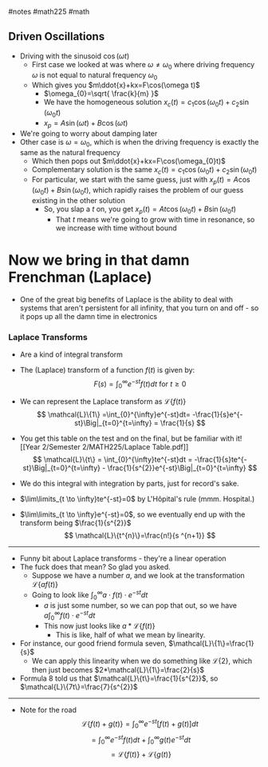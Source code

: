 #notes #math225 #math 

## Driven Oscillations
- Driving with the sinusoid $\cos(\omega t)$
	- First case we looked at was where $\omega\neq \omega_{0}$ where driving frequency $\omega$ is not equal to natural frequency $\omega_{0}$
	- Which gives you $m\ddot{x}+kx=F\cos(\omega t)$
		- $\omega_{0}=\sqrt{ \frac{k}{m} }$
		- We have the homogeneous solution $x_{c}(t)=c_{1}\cos(\omega_{0}t)+c_{2}\sin(\omega_{0}t)$
		- $x_{p}=A\sin(\omega t)+B\cos(\omega t)$
- We're going to worry about damping later
- Other case is $\omega=\omega_{0}$, which is when the driving frequency is exactly the same as the natural frequency
	- Which then pops out $m\ddot{x}+kx=F\cos(\omega_{0}t)$
	- Complementary solution is the same $x_{c}(t)=c_{1}\cos(\omega_{0}t)+c_{2}\sin(\omega_{0}t)$
	- For particular, we start with the same guess, just with $x_{p}(t)=A\cos(\omega_{0}t)+B\sin(\omega_{0}t)$, which rapidly raises the problem of our guess existing in the other solution
		- So, you slap a $t$ on, you get $x_{p}(t)=At\cos(\omega_{0}t)+B\sin(\omega_{0}t)$
			- That $t$ means we're going to grow with time in resonance, so we increase with time without bound
# Now we bring in that damn Frenchman (Laplace)
- One of the great big benefits of Laplace is the ability to deal with systems that aren't persistent for all infinity, that you turn on and off - so it pops up all the damn time in electronics
### Laplace Transforms
- Are a kind of integral transform
- The (Laplace) transform of a function $f(t)$ is given by:
$$
F(s)= \int_{0}^{\infty}e^{-st}f(t)dt \text{ for }
 t \geq 0$$
 - We can represent the Laplace transform as $\mathcal{L}\{f(t)\}$
$$
\mathcal{L}\{1\} =\int_{0}^{\infty}e^{-st}dt= -\frac{1}{s}e^{-st}\Big|_{t=0}^{t=\infty} = \frac{1}{s}
$$

- You get this table on the test and on the final, but be familiar with it![[Year 2/Semester 2/MATH225/Laplace Table.pdf]]
$$
\mathcal{L}\{t\} = \int_{0}^{\infty}te^{-st}dt = -\frac{1}{s}te^{-st}\Big|_{t=0}^{t=\infty} - \frac{1}{s^{2}}e^{-st}\Big|_{t=0}^{t=\infty}
$$
- We do this integral with integration by parts, just for record's sake.
- $\lim\limits_{t \to \infty}te^{-st}=0$ by L'Hôpital's rule (mmm. Hospital.)
- $\lim\limits_{t \to \infty}e^{-st}=0$, so we eventually end up with the transform being $\frac{1}{s^{2}}$
$$
\mathcal{L}\{t^{n}\}=\frac{n!}{s ^{n+1}}
$$
---

- Funny bit about Laplace transforms - they're a linear operation
- The fuck does that mean? So glad you asked.
	- Suppose we have a number $a$, and we look at the transformation $\mathcal{L}\{af(t)\}$ 
	- Going to look like $\int_{0}^{\infty}a\cdot f(t)\cdot e^{-st}dt$
		- $a$ is just some number, so we can pop that out, so we have $a \int_{0}^{\infty}f(t)\cdot e^{-st}dt$
		- This now just looks like $a*\mathcal{L}\{f(t)\}$ 
			- This is like, half of what we mean by linearity.
- For instance, our good friend formula seven, $\mathcal{L}\{1\}=\frac{1}{s}$
	- We can apply this linearity when we do something like $\mathcal{L}\{2\}$, which then just becomes $2*\mathcal{L}\{1\}=\frac{2}{s}$
- Formula 8 told us that $\mathcal{L}\{t\}=\frac{1}{s^{2}}$, so $\mathcal{L}\{7t\}=\frac{7}{s^{2}}$
---
- Note for the road
$$
\mathcal{L}\{f(t)+g(t)\}=\int_{0}^{\infty}e^{-st}[f(t)+g(t)]dt
$$
$$
= \int_{0}^{\infty} e^{-st}f(t)dt + \int_{0}^{\infty}g(t)e^{-st}dt
$$
$$
= \mathcal{L}\{f(t)\}+ \mathcal{L}\{g(t)\}
$$

